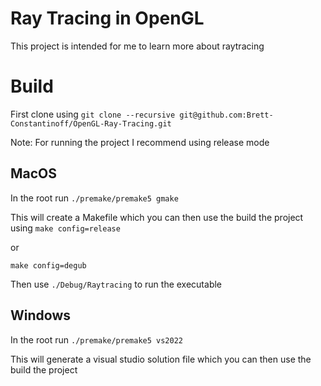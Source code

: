 # Ray Tracing in OpenGL

This project is intended for me to learn more about raytracing

# Build
First clone using ```git clone --recursive git@github.com:Brett-Constantinoff/OpenGL-Ray-Tracing.git```

Note: For running the project I recommend using release mode

## MacOS
In the root run ```./premake/premake5 gmake```

This will create a Makefile which you can then use the build
the project using 
```make config=release```

or 

```make config=degub```

Then use ```./Debug/Raytracing``` to run the executable

## Windows
In the root run ```./premake/premake5 vs2022```

This will generate a visual studio solution file which
you can then use the build the project